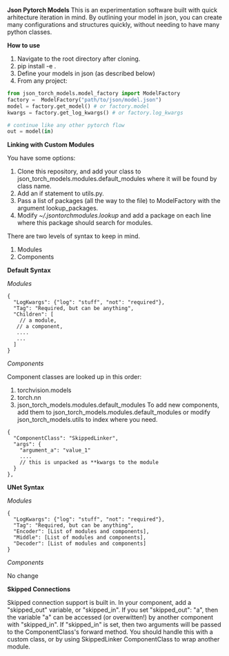 **Json Pytorch Models**
This is an experimentation software built with quick arhitecture iteration in mind.
By outlining your model in json, you can create many configurations and structures quickly, without needing to have many python classes.

**How to use**
1. Navigate to the root directory after cloning.
3. pip install -e .
4. Define your models in json (as described below)
5. From any project:

```py
from json_torch_models.model_factory import ModelFactory
factory =  ModelFactory("path/to/json/model.json")
model = factory.get_model() # or factory.model
kwargs = factory.get_log_kwargs() # or factory.log_kwargs

# continue like any other pytorch flow
out = model(in)
```
**Linking with Custom Modules**

You have some options:
1. Clone this repository, and add your class to json_torch_models.modules.default_modules where it will be found by class name.
2. Add an if statement to utils.py.
3. Pass a list of packages (all the way to the file) to ModelFactory with the argument lookup_packages.
4. Modify _~/.jsontorchmodules.lookup_ and add a package on each line where this package should search for modules.

There are two levels of syntax to keep in mind.
1. Modules
3. Components
   
**Default Syntax**

*Modules*
```
{
  "LogKwargs": {"log": "stuff", "not": "required"},
  "Tag": "Required, but can be anything",
  "Children": [
    // a module,
   // a component,
   ....
   ...
  ]
}
```
*Components*

Component classes are looked up in this order:
1. torchvision.models
2. torch.nn
3. json_torch_models.modules.default_modules
To add new components, add them to json_torch_models.modules.default_modules or modify json_torch_models.utils to index where you need.
```
{
  "ComponentClass": "SkippedLinker",
  "args": {
    "argument_a": "value_1"
    ....
    // this is unpacked as **kwargs to the module
  }
},
```

**UNet Syntax**

*Modules*
```
{
  "LogKwargs": {"log": "stuff", "not": "required"},
  "Tag": "Required, but can be anything",
  "Encoder": [List of modules and components],
  "Middle": [List of modules and components],
  "Decoder": [List of modules and components]
}
```
*Components*

No change

**Skipped Connections**

Skipped connection support is built in. In your component, add a "skipped_out" variable, or "skipped_in".
If you set "skipped_out": "a", then the variable "a" can be accessed (or overwitten!) by another component with "skipped_in".
If "skipped_in" is set, then two arguments will be passed to the ComponentClass's forward method. You should handle this with a custom class, or by using SkippedLinker
ComponentClass to wrap another module.

